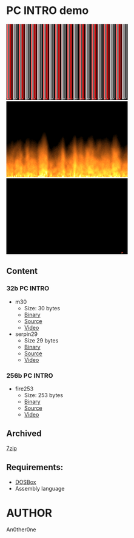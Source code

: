 # PC INTRO demo

![m30.gif](img/m30.gif)
![fire256b.gif](img/fire256b.gif)
![serpin29.gif](img/serpin29.gif)

## Content
### 32b PC INTRO
* m30
    * Size: 30 bytes
    * [Binary](bin/m30.com)
    * [Source](32b/m30.asm)
    * [Video](https://youtu.be/QZiZrmliNeU)
* serpin29
    * Size 29 bytes
    * [Binary](bin/serpin29.com)
    * [Source](32b/serpin29.asm)
    * [Video](https://youtu.be/Rqpn4422YCM)

### 256b PC INTRO
* fire253
    * Size: 253 bytes
    * [Binary](bin/fire253.com)
    * [Source](256b/fire253.asm)
    * [Video](https://youtu.be/oFza4WA_P8I)

## Archived
[7zip](zip/An0ther0ne_INTRO.7z)

## Requirements:
* [DOSBox][1]
* Assembly language

# AUTHOR
   An0ther0ne

[1]: https://www.dosbox.com/ "DOSBox offisial site."
